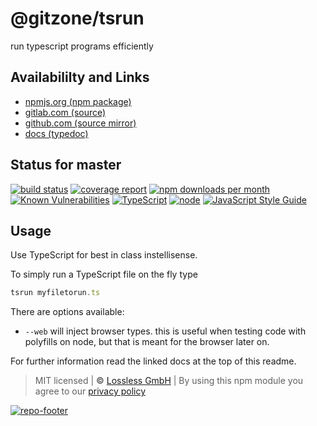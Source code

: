 # @gitzone/tsrun
run typescript programs efficiently

## Availabililty and Links
* [npmjs.org (npm package)](https://www.npmjs.com/package/@gitzone/tsrun)
* [gitlab.com (source)](https://gitlab.com/gitzone/tsrun)
* [github.com (source mirror)](https://github.com/gitzone/tsrun)
* [docs (typedoc)](https://gitzone.gitlab.io/tsrun/)

## Status for master
[![build status](https://gitlab.com/gitzone/tsrun/badges/master/build.svg)](https://gitlab.com/gitzone/tsrun/commits/master)
[![coverage report](https://gitlab.com/gitzone/tsrun/badges/master/coverage.svg)](https://gitlab.com/gitzone/tsrun/commits/master)
[![npm downloads per month](https://img.shields.io/npm/dm/@gitzone/tsrun.svg)](https://www.npmjs.com/package/@gitzone/tsrun)
[![Known Vulnerabilities](https://snyk.io/test/npm/@gitzone/tsrun/badge.svg)](https://snyk.io/test/npm/@gitzone/tsrun)
[![TypeScript](https://img.shields.io/badge/TypeScript->=%203.x-blue.svg)](https://nodejs.org/dist/latest-v10.x/docs/api/)
[![node](https://img.shields.io/badge/node->=%2010.x.x-blue.svg)](https://nodejs.org/dist/latest-v10.x/docs/api/)
[![JavaScript Style Guide](https://img.shields.io/badge/code%20style-prettier-ff69b4.svg)](https://prettier.io/)

## Usage

Use TypeScript for best in class instellisense.

To simply run a TypeScript file on the fly type

```typescript
tsrun myfiletorun.ts
```

There are options available:

- `--web` will inject browser types. this is useful when testing code with polyfills on node, but that is meant for the browser later on.

For further information read the linked docs at the top of this readme.

> MIT licensed | **&copy;** [Lossless GmbH](https://lossless.gmbh)
| By using this npm module you agree to our [privacy policy](https://lossless.gmbH/privacy.html)

[![repo-footer](https://gitzone.gitlab.io/assets/repo-footer.svg)](https://maintainedby.lossless.com)
